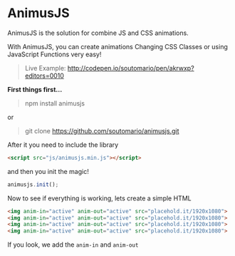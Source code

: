 # AnimusJS
AnimusJS is the solution for combine JS and CSS animations.

With AnimusJS, you can create animations Changing CSS Classes or using JavaScript Functions very easy!

> Live Example: http://codepen.io/soutomario/pen/akrwxp?editors=0010


**First things first...**

> npm install animusjs

or

> git clone https://github.com/soutomario/animusjs.git


After it you need to include the library

```html
<script src="js/animusjs.min.js"></script>
```

and then you init the magic!

```js
animusjs.init();
```

Now to see if everything is working, lets create a simple HTML

```html
<img anim-in="active" anim-out="active" src="placehold.it/1920x1080">
<img anim-in="active" anim-out="active" src="placehold.it/1920x1080">
<img anim-in="active" anim-out="active" src="placehold.it/1920x1080">
<img anim-in="active" anim-out="active" src="placehold.it/1920x1080">
```

If you look, we add the `anim-in` and `anim-out` 
